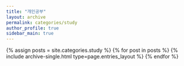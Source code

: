 ```yaml
---
title: "개인공부"
layout: archive
permalink: categories/study
author_profile: true
sidebar_main: true
---
```


{% assign posts = site.categories.study %}
{% for post in posts %} {% include archive-single.html type=page.entries_layout %} {% endfor %}